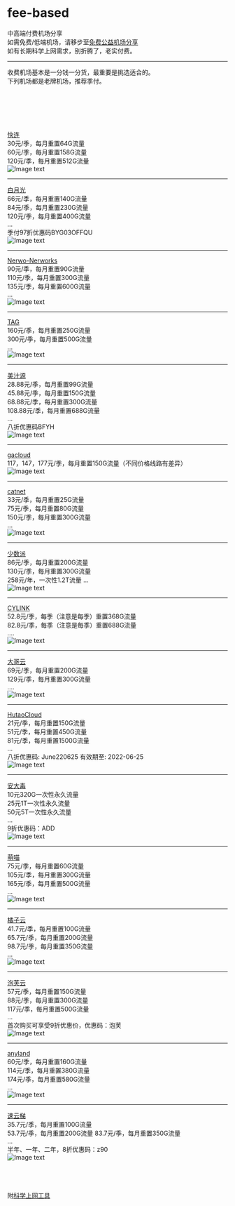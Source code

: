 # fee-based
中高端付费机场分享  
如需免费/低端机场，请移步至[免费公益机场分享](https://github.com/deezertidal/freevpn/blob/main/README.md)  
如有长期科学上网需求，别折腾了，老实付费。   
****
收费机场基本是一分钱一分货，最重要是挑选适合的。    
下列机场都是老牌机场，推荐季付。  
<br>  
<br>  
<br>  
[快连](https://kuailian.org/#/register?code=EWoyrwnb)  
30元/季，每月重置64G流量  
60元/季，每月重置158G流量  
120元/季，每月重置512G流量  
![Image text](https://github.com/deezertidal/fee-based/blob/main/IMG/kl.png)  
****
[白月光](https://www.bygcloud.com/#/register?code=DX4iT5B4)  
66元/季，每月重置140G流量  
84元/季，每月重置230G流量  
120元/季，每月重置400G流量  
...  
季付97折优惠码BYG03OFFQU  
![Image text](https://github.com/deezertidal/fee-based/blob/main/IMG/byg.png)  
****
[Nerwo-Nerworks](https://share.eleven.observer/auth/register.html?code=ZWy1)  
90元/季，每月重置90G流量  
110元/季，每月重置300G流量  
135元/季，每月重置600G流量  
...  
![Image text](https://github.com/deezertidal/fee-based/blob/main/IMG/nerwo.png)  
****
[TAG](https://user.taggood-5.xyz/#/register?code=0zZLweop)  
160元/季，每月重置250G流量  
300元/季，每月重置500G流量  
...  
![Image text](https://github.com/deezertidal/fee-based/blob/main/IMG/TAG.png)  
****
[美汁源](https://meizhiyuan.cc/index.php#/register?code=4HR1Wl5V)  
28.88元/季，每月重置99G流量  
45.88元/季，每月重置150G流量  
68.88元/季，每月重置300G流量  
108.88元/季，每月重置688G流量  
...  
八折优惠码BFYH  
![Image text](https://github.com/deezertidal/fee-based/blob/main/IMG/mzy.png)  
****
[gacloud](https://invitation.gacloud.ltd/auth/register?code=NjJP)  
117，147，177元/季，每月重置150G流量（不同价格线路有差异）  
![Image text](https://github.com/deezertidal/fee-based/blob/main/IMG/GACLOUD.png)  
****
[catnet](https://dash.catnet.uk/#/register?code=Rbm2CNZr)  
33元/季，每月重置25G流量  
75元/季，每月重置80G流量  
150元/季，每月重置300G流量  
...  
![Image text](https://github.com/deezertidal/fee-based/blob/main/IMG/CATNET.png)  
****
[少数派](https://sspcloud.me/#/register?code=rNNaMZb2)  
86元/季，每月重置200G流量  
130元/季，每月重置300G流量    
258元/年，一次性1.2T流量
...  
![Image text](https://github.com/deezertidal/fee-based/blob/main/IMG/SSP.png)  
****
[CYLINK](https://cylink.wtf/auth/register?code=Y1NE)  
52.8元/季，每季（注意是每季）重置368G流量  
82.8元/季，每季（注意是每季）重置688G流量  
....  
![Image text](https://github.com/deezertidal/fee-based/blob/main/IMG/CYLINK.png)  
****
[大哥云](https://www.dageyun.net/#/register?code=79MYGsGa)  
69元/季，每月重置200G流量  
129元/季，每月重置300G流量  
....  
![Image text](https://github.com/deezertidal/fee-based/blob/main/IMG/dgy.png)  
****
[HutaoCloud](https://hutao.cloud/auth/register?code=BBEk)  
21元/季，每月重置150G流量  
51元/季，每月重置450G流量  
81元/季，每月重置1500G流量  
...  
八折优惠码: June220625 有效期至: 2022-06-25  
![Image text](https://github.com/deezertidal/fee-based/blob/main/IMG/HUTAO.png)  
****
[安大毒](https://jc.hgdbk.xyz/#/register?code=vYDPAnxc)  
10元320G一次性永久流量  
25元1T一次性永久流量  
50元5T一次性永久流量  
...  
9折优惠码：ADD  
![Image text](https://github.com/deezertidal/fee-based/blob/main/IMG/ADD.png)  
****
[萌喵](https://portal.meomiao.xyz/#/register?code=3spfDTn4)  
75元/季，每月重置60G流量  
105元/季，每月重置300G流量  
165元/季，每月重置500G流量  
...  
![Image text](https://github.com/deezertidal/fee-based/blob/main/IMG/MENGMIAO.png)  
****
[橘子云](https://juzi69.com/auth/register?code=iwX6)  
41.7元/季，每月重置100G流量  
65.7元/季，每月重置200G流量  
98.7元/季，每月重置350G流量  
...  
![Image text](https://github.com/deezertidal/fee-based/blob/main/IMG/JUZI.png)  
****
[泡芙云](https://www.paofu.cloud/auth/register?code=zjTf)  
57元/季，每月重置150G流量  
88元/季，每月重置300G流量  
117元/季，每月重置500G流量  
...  
首次购买可享受9折优惠价，优惠码：泡芙  
![Image text](https://github.com/deezertidal/fee-based/blob/main/IMG/PAOFU.png)  
****
[anyland](https://anyland.best/#/register?code=1YA8EZaH  )  
60元/季，每月重置160G流量  
114元/季，每月重置380G流量  
174元/季，每月重置580G流量  
...  
![Image text](https://github.com/deezertidal/fee-based/blob/main/IMG/ANY.png)  
****
[速云梯](https://suyunti.com/auth/register?code=V47v)  
35.7元/季，每月重置100G流量  
53.7元/季，每月重置200G流量
83.7元/季，每月重置350G流量  
...  
半年、一年、二年，8折优惠码：z90  
![Image text](https://github.com/deezertidal/fee-based/blob/main/IMG/SYT.png)  
<br>  
<br>  
附[科学上网工具](https://github.com/deezertidal/freevpn/blob/main/tools.md)  
